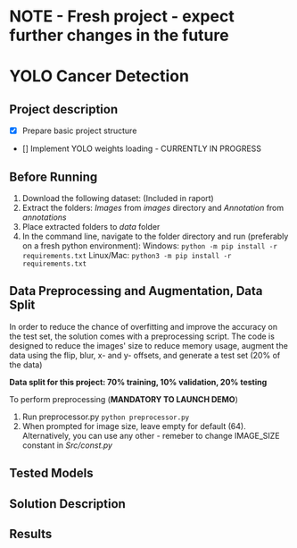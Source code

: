 # NOTE - Fresh project - expect further changes in the future
# YOLO Cancer Detection


## Project description


* [X] Prepare basic project structure
* [] Implement YOLO weights loading - CURRENTLY IN PROGRESS

## Before Running

1. Download the following dataset: (Included in raport)
2. Extract the folders: *Images* from *images* directory and *Annotation* from *annotations*
3. Place extracted folders to *data* folder
4. In the command line, navigate to the folder directory and run (preferably on a fresh python environment):
   Windows:
   `python -m pip install -r requirements.txt`
   Linux/Mac:
   `python3 -m pip install -r requirements.txt`

## Data Preprocessing and Augmentation, Data Split

In order to reduce the chance of overfitting and improve the accuracy on the test set, the solution comes with a preprocessing script. The code is designed to reduce the images' size to reduce memory usage, augment the data using the flip, blur, x- and y- offsets, and generate a test set (20% of the data)

**Data split for this project: 70% training, 10% validation, 20% testing**

To perform preprocessing (**MANDATORY TO LAUNCH DEMO**)

1. Run preprocessor.py
   `python preprocessor.py`
2. When prompted for image size, leave empty for default (64). Alternatively, you can use any other - remeber to change IMAGE_SIZE constant in *Src/const.py*

## Tested Models


## Solution Description


## Results

